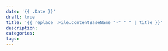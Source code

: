 ```yaml
---
date: '{{ .Date }}'
draft: true
title: '{{ replace .File.ContentBaseName "-" " " | title }}'
description:
categories:
tags:
---
```

